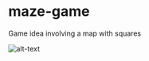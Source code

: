 # maze-game

Game idea involving a map with squares

![alt-text](https://github.com/LiljaKiiski/unfinished-maze-game/blob/master/cover.png)
